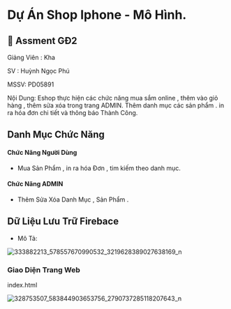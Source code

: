# Dự Án Shop Iphone - Mô Hình.

## 🚀 Assment GĐ2

Giảng Viên : Kha 

SV : Huỳnh Ngọc Phú

MSSV: PD05891

Nội Dung: 
 Eshop thực hiện các chức năng mua sắm online , thêm vào giỏ hàng , thêm sửa xóa trong trang ADMIN. Thêm danh mục các sản phẩm . in ra hóa đơn chi tiết và thông báo Thành Công.
 
 ## Danh Mục Chức Năng

#### Chức Năng Người Dùng

- Mua Sản Phẩm , in ra hóa Đơn , tim kiếm theo danh mục.

#### Chức Năng ADMIN

- Thêm Sửa Xóa Danh Mục , Sản Phẩm .

## Dữ Liệu Lưu Trữ Firebace
- Mô Tả:

![333882213_578557670990532_3219628389027638169_n](https://user-images.githubusercontent.com/126417188/221432684-5d560473-15fd-4592-adb1-c3428ccc4b39.png)

### Giao Diện Trang Web

index.html

![328753507_583844903653756_2790737285118207643_n](https://user-images.githubusercontent.com/126417188/221433166-5f261424-2253-4cbb-b557-09f53dd85885.png)




